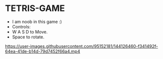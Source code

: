 # TETRIS-GAME
* I am noob in this game :)
* Controls:
* W A S D to Move.
* Space to rotate.

https://user-images.githubusercontent.com/95152181/144126460-f341492f-64ea-41de-b14d-79d7452f66a4.mp4

